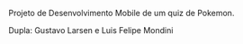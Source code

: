 Projeto de Desenvolvimento Mobile de um quiz de Pokemon.

Dupla: Gustavo Larsen e Luis Felipe Mondini
